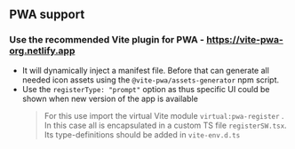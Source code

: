 ## PWA support

### Use the recommended Vite plugin for PWA - https://vite-pwa-org.netlify.app

- It will dynamically inject a manifest file. Before that can generate all needed icon assets using the `@vite-pwa/assets-generator` npm script.
- Use the `registerType: "prompt"` option as thus specific UI could be shown when new version of the app is available
    > For this use import the virtual Vite module `virtual:pwa-register` . In this case all is encapsulated in a custom TS file `registerSW.tsx`. Its type-definitions should be added in `vite-env.d.ts`
